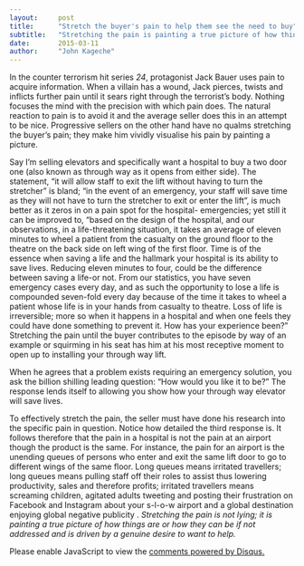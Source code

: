 ```yaml
---
layout:     post
title:      "Stretch the buyer's pain to help them see the need to buy"
subtitle:   "Stretching the pain is painting a true picture of how things are or how they can be"
date:       2015-03-11
author:     "John Kageche"
---
```


<p>In the counter terrorism hit series <i>24</i>, protagonist Jack Bauer uses pain to acquire information. When a villain has a wound, Jack pierces, twists and inflicts further pain until it sears right through the terrorist’s body. Nothing focuses the mind with the precision with which pain does. The natural reaction to pain is to avoid it and the average seller does this in an attempt to be nice. Progressive sellers on the other hand have no qualms stretching the buyer’s pain; they make him vividly visualise his pain by painting a picture.</p>

<p>Say I’m selling elevators and specifically want a hospital to buy a two door one (also known as through way as it opens from either side). The statement, “it will allow staff to exit the lift without having to turn the stretcher” is bland; “in the event of an emergency, your staff will save time as they will not have to turn the stretcher to exit or enter the lift”, is much better as it zeros in on a pain spot for the hospital- emergencies; yet still it can be improved to, “based on the design of the hospital, and our observations, in a life-threatening situation, it takes an average of eleven minutes to wheel a patient from the casualty on the ground floor to the theatre on the back side on left wing of the first floor. Time is of the essence when saving a life and the hallmark your hospital is its ability to save lives. Reducing eleven minutes to four, could be the difference between saving a life-or not. From our statistics, you have seven emergency cases every day, and as such the opportunity to lose a life is compounded seven-fold every day because of the time it takes to wheel a patient whose life is in your hands from casualty to theatre. Loss of life is irreversible; more so when it happens in a hospital and when one feels they could have done something to prevent it. How has your experience been?” Stretching the pain until the buyer contributes to the episode by way of an example or squirming in his seat has him at his most receptive moment to open up to installing your through way lift.</p>

<p>When he agrees that a problem exists requiring an emergency solution, you ask the billion shilling leading question: “How would you like it to be?” The response lends itself to allowing you show how your through way elevator will save lives.</p>

<p>To effectively stretch the pain, the seller must have done his research into the specific pain in question. Notice how detailed the third response is. It follows therefore that the pain in a hospital is not the pain at an airport though the product is the same. For instance, the pain for an airport is the unending queues of persons who enter and exit the same lift door to go to different wings of the same floor. Long queues means irritated travellers; long queues means pulling staff off their roles to assist thus lowering productivity, sales and therefore profits; irritated travellers means screaming children, agitated adults tweeting and posting their frustration on Facebook and Instagram about your s-l-o-w airport and a global destination enjoying global negative publicity . <i>Stretching the pain is not lying; it is painting a true picture of how things are or how they can be if not addressed and is driven by a genuine desire to want to help.</i></p>

<div id="disqus_thread"></div>
<script type="text/javascript">
    /* * * CONFIGURATION VARIABLES * * */
    var disqus_shortname = 'lendmeyourears';
    var disqus_identifier = '2015-03-11';
    
    /* * * DON'T EDIT BELOW THIS LINE * * */
    (function() {
        var dsq = document.createElement('script'); dsq.type = 'text/javascript'; dsq.async = true;
        dsq.src = '//' + disqus_shortname + '.disqus.com/embed.js';
        (document.getElementsByTagName('head')[0] || document.getElementsByTagName('body')[0]).appendChild(dsq);
    })();
</script>
<noscript>Please enable JavaScript to view the <a href="https://disqus.com/?ref_noscript" rel="nofollow">comments powered by Disqus.</a></noscript>
<script type="text/javascript"><!--
//<![CDATA[
	twatchData = 'page='+encodeURIComponent( window.location );
	if( typeof document.referrer != 'undefined' && document.referrer != '' ) {
		twatchData += '&ref='+encodeURIComponent( document.referrer );
	}
	twatchData += '&no_cookies=true';
	if( typeof screen.width != 'undefined' ) {
		twatchData += '&resolution='+screen.width+'x'+screen.height;
	}
	document.write('<scr'+'ipt type="text/javascript" '+
	'src="http://www.lendmeyourears.co.ke/twatch/remote/js_logger.php?'+twatchData+'">'+
	'</scr'+'ipt>');
//]]>
//--></script>